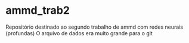 # ammd_trab2
Repositório destinado ao segundo trabalho de ammd com redes neurais (profundas)
O arquivo de dados era muito grande para o git
